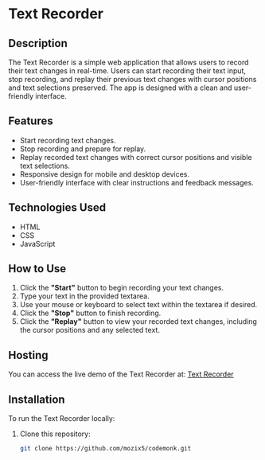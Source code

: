 # Text Recorder

## Description

The Text Recorder is a simple web application that allows users to record their text changes in real-time. Users can start recording their text input, stop recording, and replay their previous text changes with cursor positions and text selections preserved. The app is designed with a clean and user-friendly interface.

## Features

- Start recording text changes.
- Stop recording and prepare for replay.
- Replay recorded text changes with correct cursor positions and visible text selections.
- Responsive design for mobile and desktop devices.
- User-friendly interface with clear instructions and feedback messages.

## Technologies Used

- HTML
- CSS
- JavaScript

## How to Use

1. Click the **"Start"** button to begin recording your text changes.
2. Type your text in the provided textarea.
3. Use your mouse or keyboard to select text within the textarea if desired.
4. Click the **"Stop"** button to finish recording.
5. Click the **"Replay"** button to view your recorded text changes, including the cursor positions and any selected text.

## Hosting

You can access the live demo of the Text Recorder at: [Text Recorder](https://codemonk-ten.vercel.app/)

## Installation

To run the Text Recorder locally:

1. Clone this repository:
   ```bash
   git clone https://github.com/mozix5/codemonk.git
   ```
